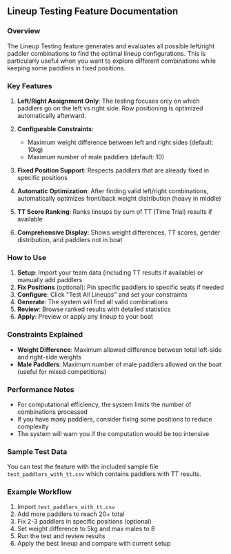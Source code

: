 ## Lineup Testing Feature Documentation

### Overview
The Lineup Testing feature generates and evaluates all possible left/right paddler combinations to find the optimal lineup configurations. This is particularly useful when you want to explore different combinations while keeping some paddlers in fixed positions.

### Key Features

1. **Left/Right Assignment Only**: The testing focuses only on which paddlers go on the left vs right side. Row positioning is optimized automatically afterward.

2. **Configurable Constraints**:
   - Maximum weight difference between left and right sides (default: 10kg)
   - Maximum number of male paddlers (default: 10)

3. **Fixed Position Support**: Respects paddlers that are already fixed in specific positions

4. **Automatic Optimization**: After finding valid left/right combinations, automatically optimizes front/back weight distribution (heavy in middle)

5. **TT Score Ranking**: Ranks lineups by sum of TT (Time Trial) results if available

6. **Comprehensive Display**: Shows weight differences, TT scores, gender distribution, and paddlers not in boat

### How to Use

1. **Setup**: Import your team data (including TT results if available) or manually add paddlers
2. **Fix Positions** (optional): Pin specific paddlers to specific seats if needed
3. **Configure**: Click "Test All Lineups" and set your constraints
4. **Generate**: The system will find all valid combinations
5. **Review**: Browse ranked results with detailed statistics
6. **Apply**: Preview or apply any lineup to your boat

### Constraints Explained

- **Weight Difference**: Maximum allowed difference between total left-side and right-side weights
- **Male Paddlers**: Maximum number of male paddlers allowed on the boat (useful for mixed competitions)

### Performance Notes

- For computational efficiency, the system limits the number of combinations processed
- If you have many paddlers, consider fixing some positions to reduce complexity
- The system will warn you if the computation would be too intensive

### Sample Test Data

You can test the feature with the included sample file `test_paddlers_with_tt.csv` which contains paddlers with TT results.

### Example Workflow

1. Import `test_paddlers_with_tt.csv`
2. Add more paddlers to reach 20+ total
3. Fix 2-3 paddlers in specific positions (optional)
4. Set weight difference to 5kg and max males to 8
5. Run the test and review results
6. Apply the best lineup and compare with current setup